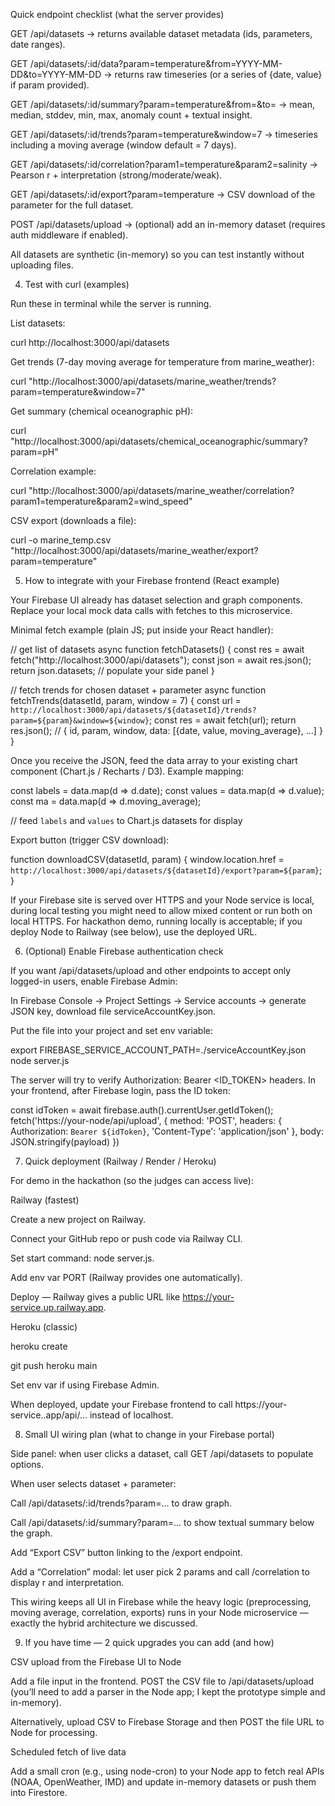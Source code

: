 Quick endpoint checklist (what the server provides)

GET /api/datasets
→ returns available dataset metadata (ids, parameters, date ranges).

GET /api/datasets/:id/data?param=temperature&from=YYYY-MM-DD&to=YYYY-MM-DD
→ returns raw timeseries (or a series of {date, value} if param provided).

GET /api/datasets/:id/summary?param=temperature&from=&to=
→ mean, median, stddev, min, max, anomaly count + textual insight.

GET /api/datasets/:id/trends?param=temperature&window=7
→ timeseries including a moving average (window default = 7 days).

GET /api/datasets/:id/correlation?param1=temperature&param2=salinity
→ Pearson r + interpretation (strong/moderate/weak).

GET /api/datasets/:id/export?param=temperature
→ CSV download of the parameter for the full dataset.

POST /api/datasets/upload
→ (optional) add an in-memory dataset (requires auth middleware if enabled).

All datasets are synthetic (in-memory) so you can test instantly without uploading files.

4) Test with curl (examples)

Run these in terminal while the server is running.

List datasets:

curl http://localhost:3000/api/datasets


Get trends (7-day moving average for temperature from marine_weather):

curl "http://localhost:3000/api/datasets/marine_weather/trends?param=temperature&window=7"


Get summary (chemical oceanographic pH):

curl "http://localhost:3000/api/datasets/chemical_oceanographic/summary?param=pH"


Correlation example:

curl "http://localhost:3000/api/datasets/marine_weather/correlation?param1=temperature&param2=wind_speed"


CSV export (downloads a file):

curl -o marine_temp.csv "http://localhost:3000/api/datasets/marine_weather/export?param=temperature"

5) How to integrate with your Firebase frontend (React example)

Your Firebase UI already has dataset selection and graph components. Replace your local mock data calls with fetches to this microservice.

Minimal fetch example (plain JS; put inside your React handler):

// get list of datasets
async function fetchDatasets() {
  const res = await fetch("http://localhost:3000/api/datasets");
  const json = await res.json();
  return json.datasets; // populate your side panel
}

// fetch trends for chosen dataset + parameter
async function fetchTrends(datasetId, param, window = 7) {
  const url = `http://localhost:3000/api/datasets/${datasetId}/trends?param=${param}&window=${window}`;
  const res = await fetch(url);
  return res.json(); // { id, param, window, data: [{date, value, moving_average}, ...] }
}


Once you receive the JSON, feed the data array to your existing chart component (Chart.js / Recharts / D3). Example mapping:

const labels = data.map(d => d.date);
const values = data.map(d => d.value);
const ma = data.map(d => d.moving_average);

// feed `labels` and `values` to Chart.js datasets for display


Export button (trigger CSV download):

function downloadCSV(datasetId, param) {
  window.location.href = `http://localhost:3000/api/datasets/${datasetId}/export?param=${param}`;
}


If your Firebase site is served over HTTPS and your Node service is local, during local testing you might need to allow mixed content or run both on local HTTPS. For hackathon demo, running locally is acceptable; if you deploy Node to Railway (see below), use the deployed URL.

6) (Optional) Enable Firebase authentication check

If you want /api/datasets/upload and other endpoints to accept only logged-in users, enable Firebase Admin:

In Firebase Console → Project Settings → Service accounts → generate JSON key, download file serviceAccountKey.json.

Put the file into your project and set env variable:

export FIREBASE_SERVICE_ACCOUNT_PATH=./serviceAccountKey.json
node server.js


The server will try to verify Authorization: Bearer <ID_TOKEN> headers. In your frontend, after Firebase login, pass the ID token:

const idToken = await firebase.auth().currentUser.getIdToken();
fetch('https://your-node/api/upload', { method: 'POST', headers: { Authorization: `Bearer ${idToken}`, 'Content-Type': 'application/json' }, body: JSON.stringify(payload) })

7) Quick deployment (Railway / Render / Heroku)

For demo in the hackathon (so the judges can access live):

Railway (fastest)

Create a new project on Railway.

Connect your GitHub repo or push code via Railway CLI.

Set start command: node server.js.

Add env var PORT (Railway provides one automatically).

Deploy — Railway gives a public URL like https://your-service.up.railway.app.

Heroku (classic)

heroku create

git push heroku main

Set env var if using Firebase Admin.

When deployed, update your Firebase frontend to call https://your-service.<provider>.app/api/... instead of localhost.

8) Small UI wiring plan (what to change in your Firebase portal)

Side panel: when user clicks a dataset, call GET /api/datasets to populate options.

When user selects dataset + parameter:

Call /api/datasets/:id/trends?param=... to draw graph.

Call /api/datasets/:id/summary?param=... to show textual summary below the graph.

Add “Export CSV” button linking to the /export endpoint.

Add a “Correlation” modal: let user pick 2 params and call /correlation to display r and interpretation.

This wiring keeps all UI in Firebase while the heavy logic (preprocessing, moving average, correlation, exports) runs in your Node microservice — exactly the hybrid architecture we discussed.

9) If you have time — 2 quick upgrades you can add (and how)

CSV upload from the Firebase UI to Node

Add a file input in the frontend. POST the CSV file to /api/datasets/upload (you’ll need to add a parser in the Node app; I kept the prototype simple and in-memory).

Alternatively, upload CSV to Firebase Storage and then POST the file URL to Node for processing.

Scheduled fetch of live data

Add a small cron (e.g., using node-cron) to your Node app to fetch real APIs (NOAA, OpenWeather, IMD) and update in-memory datasets or push them into Firestore.
